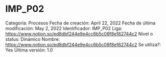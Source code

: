 # IMP_P02

Categoría: Procesos
Fecha de creación: April 22, 2022
Fecha de última modificación: May 2, 2022
Identificador: IMP_P02
Liga: https://www.notion.so/ed8dbf244e9e4cc6b5c08f8e162744c2 
Nivel o status: Dinámico
Nombre: https://www.notion.so/ed8dbf244e9e4cc6b5c08f8e162744c2 
Se utiliza?: Yes
Última versión: 1.0